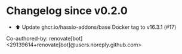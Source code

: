 # Changelog since v0.2.0
- ⬆️ Update ghcr.io/hassio-addons/base Docker tag to v16.3.1 (#17)

Co-authored-by: renovate[bot] <29139614+renovate[bot]@users.noreply.github.com> 
